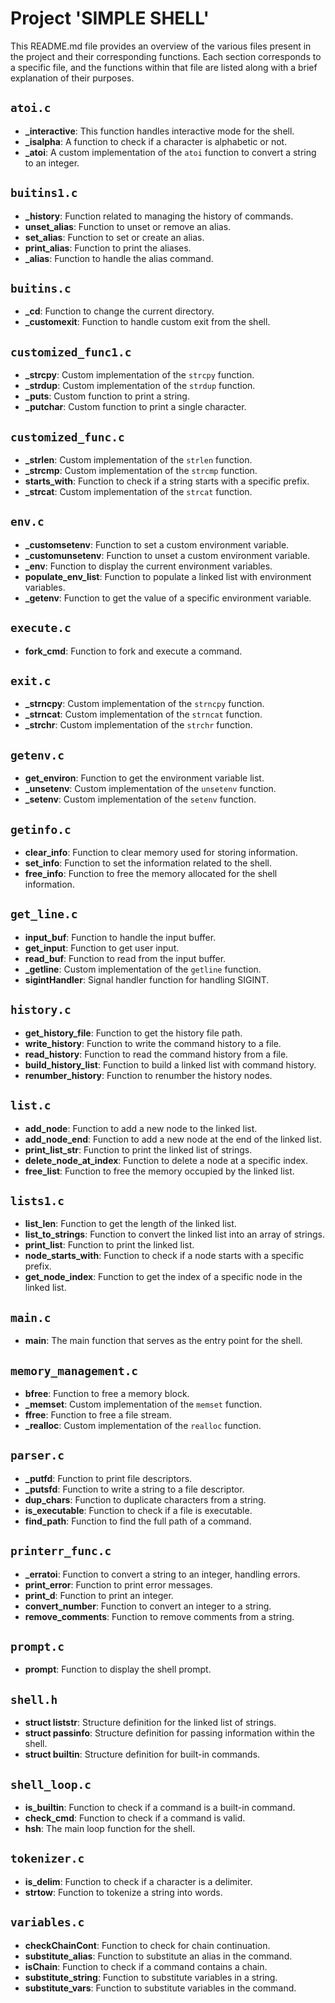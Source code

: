 # Project 'SIMPLE SHELL'

This README.md file provides an overview of the various files present in the project and their corresponding functions. Each section corresponds to a specific file, and the functions within that file are listed along with a brief explanation of their purposes.

## `atoi.c`

- **_interactive**: This function handles interactive mode for the shell.
- **_isalpha**: A function to check if a character is alphabetic or not.
- **_atoi**: A custom implementation of the `atoi` function to convert a string to an integer.

## `buitins1.c`

- **_history**: Function related to managing the history of commands.
- **unset_alias**: Function to unset or remove an alias.
- **set_alias**: Function to set or create an alias.
- **print_alias**: Function to print the aliases.
- **_alias**: Function to handle the alias command.

## `buitins.c`

- **_cd**: Function to change the current directory.
- **_customexit**: Function to handle custom exit from the shell.

## `customized_func1.c`

- **_strcpy**: Custom implementation of the `strcpy` function.
- **_strdup**: Custom implementation of the `strdup` function.
- **_puts**: Custom function to print a string.
- **_putchar**: Custom function to print a single character.

## `customized_func.c`

- **_strlen**: Custom implementation of the `strlen` function.
- **_strcmp**: Custom implementation of the `strcmp` function.
- **starts_with**: Function to check if a string starts with a specific prefix.
- **_strcat**: Custom implementation of the `strcat` function.

## `env.c`

- **_customsetenv**: Function to set a custom environment variable.
- **_customunsetenv**: Function to unset a custom environment variable.
- **_env**: Function to display the current environment variables.
- **populate_env_list**: Function to populate a linked list with environment variables.
- **_getenv**: Function to get the value of a specific environment variable.

## `execute.c`

- **fork_cmd**: Function to fork and execute a command.

## `exit.c`

- **_strncpy**: Custom implementation of the `strncpy` function.
- **_strncat**: Custom implementation of the `strncat` function.
- **_strchr**: Custom implementation of the `strchr` function.

## `getenv.c`

- **get_environ**: Function to get the environment variable list.
- **_unsetenv**: Custom implementation of the `unsetenv` function.
- **_setenv**: Custom implementation of the `setenv` function.

## `getinfo.c`

- **clear_info**: Function to clear memory used for storing information.
- **set_info**: Function to set the information related to the shell.
- **free_info**: Function to free the memory allocated for the shell information.

## `get_line.c`

- **input_buf**: Function to handle the input buffer.
- **get_input**: Function to get user input.
- **read_buf**: Function to read from the input buffer.
- **_getline**: Custom implementation of the `getline` function.
- **sigintHandler**: Signal handler function for handling SIGINT.

## `history.c`

- **get_history_file**: Function to get the history file path.
- **write_history**: Function to write the command history to a file.
- **read_history**: Function to read the command history from a file.
- **build_history_list**: Function to build a linked list with command history.
- **renumber_history**: Function to renumber the history nodes.

## `list.c`

- **add_node**: Function to add a new node to the linked list.
- **add_node_end**: Function to add a new node at the end of the linked list.
- **print_list_str**: Function to print the linked list of strings.
- **delete_node_at_index**: Function to delete a node at a specific index.
- **free_list**: Function to free the memory occupied by the linked list.

## `lists1.c`

- **list_len**: Function to get the length of the linked list.
- **list_to_strings**: Function to convert the linked list into an array of strings.
- **print_list**: Function to print the linked list.
- **node_starts_with**: Function to check if a node starts with a specific prefix.
- **get_node_index**: Function to get the index of a specific node in the linked list.

## `main.c`

- **main**: The main function that serves as the entry point for the shell.

## `memory_management.c`

- **bfree**: Function to free a memory block.
- **_memset**: Custom implementation of the `memset` function.
- **ffree**: Function to free a file stream.
- **_realloc**: Custom implementation of the `realloc` function.

## `parser.c`

- **_putfd**: Function to print file descriptors.
- **_putsfd**: Function to write a string to a file descriptor.
- **dup_chars**: Function to duplicate characters from a string.
- **is_executable**: Function to check if a file is executable.
- **find_path**: Function to find the full path of a command.

## `printerr_func.c`

- **_erratoi**: Function to convert a string to an integer, handling errors.
- **print_error**: Function to print error messages.
- **print_d**: Function to print an integer.
- **convert_number**: Function to convert an integer to a string.
- **remove_comments**: Function to remove comments from a string.

## `prompt.c`

- **prompt**: Function to display the shell prompt.

## `shell.h`

- **struct liststr**: Structure definition for the linked list of strings.
- **struct passinfo**: Structure definition for passing information within the shell.
- **struct builtin**: Structure definition for built-in commands.

## `shell_loop.c`

- **is_builtin**: Function to check if a command is a built-in command.
- **check_cmd**: Function to check if a command is valid.
- **hsh**: The main loop function for the shell.

## `tokenizer.c`

- **is_delim**: Function to check if a character is a delimiter.
- **strtow**: Function to tokenize a string into words.

## `variables.c`

- **checkChainCont**: Function to check for chain continuation.
- **substitute_alias**: Function to substitute an alias in the command.
- **isChain**: Function to check if a command contains a chain.
- **substitute_string**: Function to substitute variables in a string.
- **substitute_vars**: Function to substitute variables in the command.
